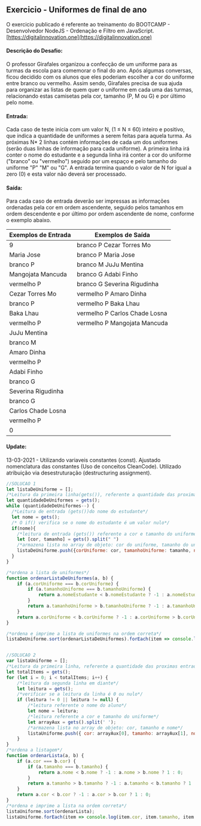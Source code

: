 ## Exercicio - Uniformes de final de ano

O exercicio publicado é referente ao treinamento do BOOTCAMP - Desenvolvedor NodeJS - Ordenação e Filtro em JavaScript. [https://digitalinnovation.one](https://digitalinnovation.one)


#### Descrição do Desafio:

O professor Girafales organizou a confecção de um uniforme para as turmas da escola para comemorar o final do ano. Após algumas conversas, ficou decidido com os alunos que eles poderiam escolher a cor do uniforme entre branco ou vermelho. Assim sendo, Girafales precisa de sua ajuda para organizar as listas de quem quer o uniforme em cada uma das turmas, relacionando estas camisetas pela cor, tamanho (P, M ou G) e por último pelo nome.


#### Entrada:

Cada caso de teste inicia com um valor N, (1 ≤ N ≤ 60) inteiro e positivo, que indica a quantidade de uniformes a serem feitas para aquela turma. As próximas N* 2 linhas contém informações de cada um dos uniformes (serão duas linhas de informação para cada uniforme). A primeira linha irá conter o nome do estudante e a segunda linha irá conter a cor do uniforme ("branco" ou "vermelho") seguido por um espaço e pelo tamanho do uniforme "P" "M" ou "G". A entrada termina quando o valor de N for igual a zero (0) e esta valor não deverá ser processado.


#### Saída:

Para cada caso de entrada deverão ser impressas as informações ordenadas pela cor em ordem ascendente, seguido pelos tamanhos em ordem descendente e por último por ordem ascendente de nome, conforme o exemplo abaixo.

Exemplos de Entrada  | Exemplos de Saída
------------- | -------------
9 | branco P Cezar Torres Mo
Maria Jose | branco P Maria Jose
branco P | branco M JuJu Mentina
Mangojata Mancuda | branco G Adabi Finho
vermelho P | branco G Severina Rigudinha
Cezar Torres Mo | vermelho P Amaro Dinha
branco P | vermelho P Baka Lhau
Baka Lhau | vermelho P Carlos Chade Losna
vermelho P | vermelho P Mangojata Mancuda
JuJu Mentina|
branco M|
Amaro Dinha|
vermelho P|
Adabi Finho|
branco G|
Severina Rigudinha|
branco G|
Carlos Chade Losna|
vermelho P|
0|


#### Update:
13-03-2021 - Utilizando variaveis constantes (const). Ajustado nomenclatura das constantes (Uso de conceitos CleanCode). Utilizado atribuição via desestruturação (destructuring assignment).


```javascript
//SOLUCAO 1
let listaDeUniforme = [];
/*Leitura da primeira linha(gets()), referente a quantidade das proximas entrada de dados.*/
let quantidadeDeUniformes = gets();
while (quantidadeDeUniformes--) {  
  /*Leitura de entrada (gets())do nome do estudante*/
  let nome = gets();
  /* O if() verifica se o nome do estudante é um valor nulo*/
  if(nome){
    /*leitura de entrada (gets()) referente a cor e tamanho do uniforme*/
    let [cor, tamanho] = gets().split(" ")
    /*armazena lista no array de objeto: cor do uniforme, tamanho do uniforme e nome do estudante*/
    listaDeUniforme.push({corUniforme: cor, tamanhoUniforme: tamanho, nomeEstudante: nome});
  }
}

/*ordena a lista de uniformes*/ 
function ordenarListaDeUniformes(a, b) {
    if (a.corUniforme === b.corUniforme) {
        if (a.tamanhoUniforme === b.tamanhoUniforme) {
            return a.nomeEstudante < b.nomeEstudante ? -1 : a.nomeEstudante > b.nomeEstudante ? 1 : 0;
        }
        return a.tamanhoUniforme > b.tamanhoUniforme ? -1 : a.tamanhoUniforme < b.tamanhoUniforme ? 1 : 0;
    }
    return a.corUniforme < b.corUniforme ? -1 : a.corUniforme > b.corUniforme ? 1 : 0;
}

/*ordena e imprime a lista de uniformes na ordem correta*/
listaDeUniforme.sort(ordenarListaDeUniformes).forEach(item => console.log(item.corUniforme, item.tamanhoUniforme, item.nomeEstudante));


//SOLUCAO 2
var listaUniforme = [];
/*Leitura da primeira linha, referente a quantidade das proximas entrada de dados*/
let totalItems = gets();
for (let i = 0; i < totalItems; i++) {
    /*leitura da segunda linha em diante*/
    let leitura = gets();
    /*verificar se a leitura da linha é 0 ou nulo*/
    if (leitura != 0 || leitura != null) {
        /*leitura referente o nome do aluno*/
        let nome = leitura;
        /*leitura referente a cor e tamanho do uniforme*/
        let arrayAux = gets().split(' ');
        /*armazena lista no array de objeto: cor, tamanho e nome*/
        listaUniforme.push({ cor: arrayAux[0], tamanho: arrayAux[1], nome: nome })
    }
}
/*ordena a listagem*/ 
function ordenarLista(a, b) {
    if (a.cor === b.cor) {
        if (a.tamanho === b.tamanho) {
            return a.nome < b.nome ? -1 : a.nome > b.nome ? 1 : 0;
        }
        return a.tamanho > b.tamanho ? -1 : a.tamanho < b.tamanho ? 1 : 0;
    }
    return a.cor < b.cor ? -1 : a.cor > b.cor ? 1 : 0;
}
/*ordena e imprime a lista na ordem correta*/
listaUniforme.sort(ordenarLista);
listaUniforme.forEach(item => console.log(item.cor, item.tamanho, item.nome));
```
